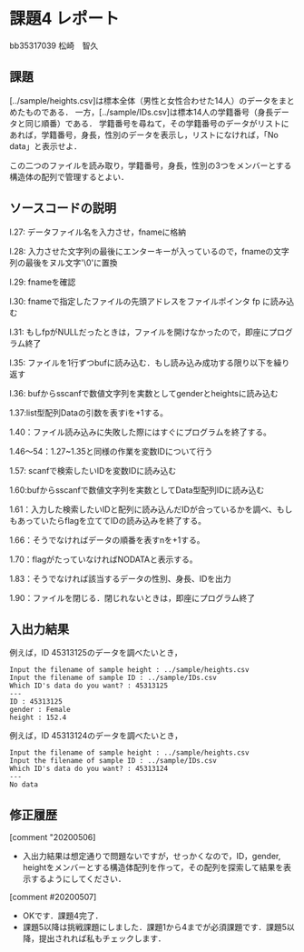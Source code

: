 # 課題4 レポート

bb35317039  松崎　智久

## 課題

[../sample/heights.csv]は標本全体（男性と女性合わせた14人）のデータをまとめたものである．
一方，[../sample/IDs.csv]は標本14人の学籍番号（身長データと同じ順番）である．
学籍番号を尋ねて，その学籍番号のデータがリストにあれば，学籍番号，身長，性別のデータを表示し，リストになければ，「No data」と表示せよ．

この二つのファイルを読み取り，学籍番号，身長，性別の3つをメンバーとする構造体の配列で管理するとよい．

## ソースコードの説明

l.27: データファイル名を入力させ，fnameに格納

l.28: 入力させた文字列の最後にエンターキーが入っているので，fnameの文字列の最後をヌル文字'\0'に置換

l.29: fnameを確認

l.30: fnameで指定したファイルの先頭アドレスをファイルポインタ fp に読み込む

l.31: もしfpがNULLだったときは，ファイルを開けなかったので，即座にプログラム終了

l.35: ファイルを1行ずつbufに読み込む．もし読み込み成功する限り以下を繰り返す

l.36: bufからsscanfで数値文字列を実数としてgenderとheightsに読み込む

1.37:list型配列Dataの引数を表すiを+1する。

1.40：ファイル読み込みに失敗した際にはすぐにプログラムを終了する。

1.46～54：1.27~1.35と同様の作業を変数IDについて行う

1.57: scanfで検索したいIDを変数IDに読み込む

1.60:bufからsscanfで数値文字列を実数としてData型配列IDに読み込む

1.61：入力した検索したいIDと配列に読み込んだIDが合っているかを調べ、もしもあっていたらflagを立ててIDの読み込みを終了する。

1.66：そうでなければデータの順番を表すnを+1する。

1.70：flagがたっていなければNODATAと表示する。

1.83：そうでなければ該当するデータの性別、身長、IDを出力

1.90：ファイルを閉じる．閉じれないときは，即座にプログラム終了


## 入出力結果

例えば，ID 45313125のデータを調べたいとき，

```
Input the filename of sample height : ../sample/heights.csv
Input the filename of sample ID : ../sample/IDs.csv
Which ID's data do you want? : 45313125
---
ID : 45313125
gender : Female
height : 152.4
```

例えば，ID 45313124のデータを調べたいとき，

```
Input the filename of sample height : ../sample/heights.csv
Input the filename of sample ID : ../sample/IDs.csv
Which ID's data do you want? : 45313124
---
No data
```

## 修正履歴

[comment "20200506]
- 入出力結果は想定通りで問題ないですが，せっかくなので，ID，gender, heightをメンバーとする構造体配列を作って，その配列を探索して結果を表示するようにしてください．

[comment #20200507]
- OKです．課題4完了．
- 課題5以降は挑戦課題にしました．課題1から4までが必須課題です．課題5以降，提出されれば私もチェックします．